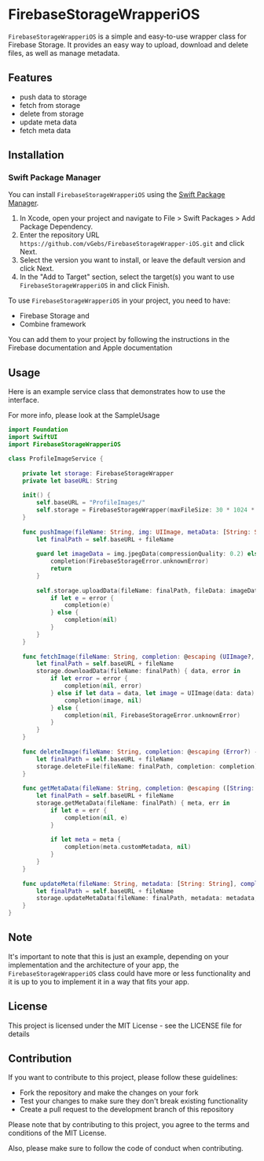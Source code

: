 # FirebaseStorageWrapperiOS

`FirebaseStorageWrapperiOS` is a simple and easy-to-use wrapper class for Firebase Storage. It provides an easy way to upload, download and delete files, as well as manage metadata.


## Features

- push data to storage
- fetch from storage
- delete from storage
- update meta data
- fetch meta data

## Installation

### Swift Package Manager

You can install `FirebaseStorageWrapperiOS` using the [Swift Package Manager](https://swift.org/package-manager/).

1. In Xcode, open your project and navigate to File > Swift Packages > Add Package Dependency.
2. Enter the repository URL `https://github.com/vGebs/FirebaseStorageWrapper-iOS.git` and click Next.
3. Select the version you want to install, or leave the default version and click Next.
4. In the "Add to Target" section, select the target(s) you want to use `FirebaseStorageWrapperiOS` in and click Finish.

To use `FirebaseStorageWrapperiOS` in your project, you need to have:
- Firebase Storage and 
- Combine framework

You can add them to your project by following the instructions in the Firebase documentation and Apple documentation

## Usage 

Here is an example service class that demonstrates how to use the interface.

For more info, please look at the SampleUsage

```swift
import Foundation
import SwiftUI
import FirebaseStorageWrapperiOS

class ProfileImageService {
    
    private let storage: FirebaseStorageWrapper
    private let baseURL: String
    
    init() {
        self.baseURL = "ProfileImages/"
        self.storage = FirebaseStorageWrapper(maxFileSize: 30 * 1024 * 1024)
    }
    
    func pushImage(fileName: String, img: UIImage, metaData: [String: String]? = nil, completion: @escaping (Error?) -> Void) {
        let finalPath = self.baseURL + fileName
        
        guard let imageData = img.jpegData(compressionQuality: 0.2) else {
            completion(FirebaseStorageError.unknownError)
            return
        }
        
        self.storage.uploadData(fileName: finalPath, fileData: imageData, metaData: metaData) { error in
            if let e = error {
                completion(e)
            } else {
                completion(nil)
            }
        }
    }
    
    func fetchImage(fileName: String, completion: @escaping (UIImage?, Error?) -> Void) {
        let finalPath = self.baseURL + fileName
        storage.downloadData(fileName: finalPath) { data, error in
            if let error = error {
                completion(nil, error)
            } else if let data = data, let image = UIImage(data: data) {
                completion(image, nil)
            } else {
                completion(nil, FirebaseStorageError.unknownError)
            }
        }
    }
    
    func deleteImage(fileName: String, completion: @escaping (Error?) -> Void) {
        let finalPath = self.baseURL + fileName
        storage.deleteFile(fileName: finalPath, completion: completion)
    }
    
    func getMetaData(fileName: String, completion: @escaping ([String: String]?, Error?) -> Void) {
        let finalPath = self.baseURL + fileName
        storage.getMetaData(fileName: finalPath) { meta, err in
            if let e = err {
                completion(nil, e)
            }
            
            if let meta = meta {
                completion(meta.customMetadata, nil)
            }
        }
    }
    
    func updateMeta(fileName: String, metadata: [String: String], completion: @escaping (Error?) -> Void) {
        let finalPath = self.baseURL + fileName
        storage.updateMetaData(fileName: finalPath, metadata: metadata, completion: completion)
    }
}

```

## Note

It's important to note that this is just an example, depending on your implementation and the architecture of your app, the `FirebaseStorageWrapperiOS` class could have more or less functionality and it is up to you to implement it in a way that fits your app.

## License 

This project is licensed under the MIT License - see the LICENSE file for details

## Contribution

If you want to contribute to this project, please follow these guidelines:

- Fork the repository and make the changes on your fork
- Test your changes to make sure they don't break existing functionality
- Create a pull request to the development branch of this repository

Please note that by contributing to this project, you agree to the terms and conditions of the MIT License.

Also, please make sure to follow the code of conduct when contributing.
